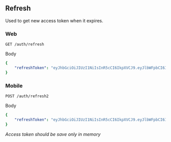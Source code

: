 ## Refresh
Used to get new access token when it expires.
### Web

`GET /auth/refresh`

Body
```yaml
{
	"refreshToken": "eyJhbGciOiJIUzI1NiIsInR5cCI6IkpXVCJ9.eyJlbWFpbCI6InByb2plY3RzQGdyZWVuaG9tZWltcHJvdmVtZW50c3BsdXMuY29tIiwiaWF0IjoxNzE4NDY4OTkxLCJleHAiOjE3MTkwNzM3OTF9.BsPjyh475hmKGlWrqeBy5w9-HvEua6B0Qe3uUeCgHMk"
}
```

### Mobile

`POST /auth/refresh2`

Body
```yaml
{
	"refreshToken": "eyJhbGciOiJIUzI1NiIsInR5cCI6IkpXVCJ9.eyJlbWFpbCI6InByb2plY3RzQGdyZWVuaG9tZWltcHJvdmVtZW50c3BsdXMuY29tIiwiaWF0IjoxNzE4NDY4OTkxLCJleHAiOjE3MTkwNzM3OTF9.BsPjyh475hmKGlWrqeBy5w9-HvEua6B0Qe3uUeCgHMk"
}
```

*Access token should be save only in memory*
